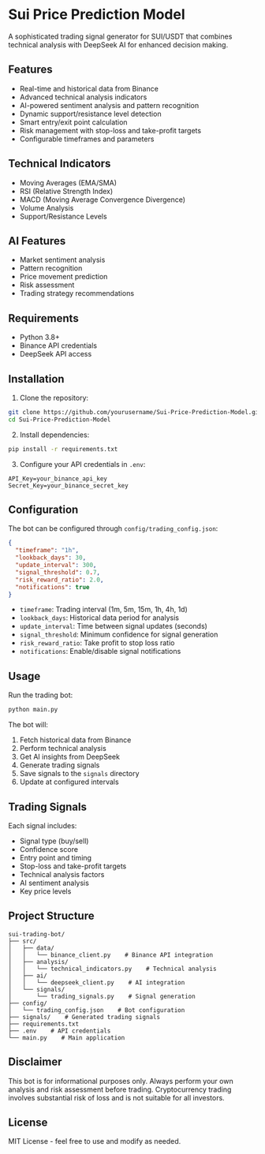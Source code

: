 # Sui Price Prediction Model

A sophisticated trading signal generator for SUI/USDT that combines technical analysis with DeepSeek AI for enhanced decision making.

## Features

- Real-time and historical data from Binance
- Advanced technical analysis indicators
- AI-powered sentiment analysis and pattern recognition
- Dynamic support/resistance level detection
- Smart entry/exit point calculation
- Risk management with stop-loss and take-profit targets
- Configurable timeframes and parameters

## Technical Indicators

- Moving Averages (EMA/SMA)
- RSI (Relative Strength Index)
- MACD (Moving Average Convergence Divergence)
- Volume Analysis
- Support/Resistance Levels

## AI Features

- Market sentiment analysis
- Pattern recognition
- Price movement prediction
- Risk assessment
- Trading strategy recommendations

## Requirements

- Python 3.8+
- Binance API credentials
- DeepSeek API access

## Installation

1. Clone the repository:

```bash
git clone https://github.com/yourusername/Sui-Price-Prediction-Model.git
cd Sui-Price-Prediction-Model
```

2. Install dependencies:

```bash
pip install -r requirements.txt
```

3. Configure your API credentials in `.env`:

```
API_Key=your_binance_api_key
Secret_Key=your_binance_secret_key
```

## Configuration

The bot can be configured through `config/trading_config.json`:

```json
{
  "timeframe": "1h",
  "lookback_days": 30,
  "update_interval": 300,
  "signal_threshold": 0.7,
  "risk_reward_ratio": 2.0,
  "notifications": true
}
```

- `timeframe`: Trading interval (1m, 5m, 15m, 1h, 4h, 1d)
- `lookback_days`: Historical data period for analysis
- `update_interval`: Time between signal updates (seconds)
- `signal_threshold`: Minimum confidence for signal generation
- `risk_reward_ratio`: Take profit to stop loss ratio
- `notifications`: Enable/disable signal notifications

## Usage

Run the trading bot:

```bash
python main.py
```

The bot will:

1. Fetch historical data from Binance
2. Perform technical analysis
3. Get AI insights from DeepSeek
4. Generate trading signals
5. Save signals to the `signals` directory
6. Update at configured intervals

## Trading Signals

Each signal includes:

- Signal type (buy/sell)
- Confidence score
- Entry point and timing
- Stop-loss and take-profit targets
- Technical analysis factors
- AI sentiment analysis
- Key price levels

## Project Structure

```
sui-trading-bot/
├── src/
│   ├── data/
│   │   └── binance_client.py    # Binance API integration
│   ├── analysis/
│   │   └── technical_indicators.py    # Technical analysis
│   ├── ai/
│   │   └── deepseek_client.py    # AI integration
│   └── signals/
│       └── trading_signals.py    # Signal generation
├── config/
│   └── trading_config.json    # Bot configuration
├── signals/    # Generated trading signals
├── requirements.txt
├── .env    # API credentials
└── main.py    # Main application
```

## Disclaimer

This bot is for informational purposes only. Always perform your own analysis and risk assessment before trading. Cryptocurrency trading involves substantial risk of loss and is not suitable for all investors.

## License

MIT License - feel free to use and modify as needed.
